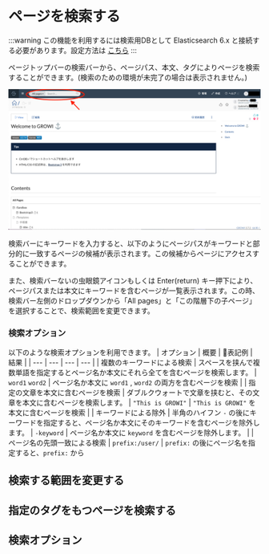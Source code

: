# ページを検索する

:::warning
この機能を利用するには検索用DBとして Elasticsearch 6.x と接続する必要があります。設定方法は [こちら](../admin-guide/admin-cookbook/setting-elasticsearch.md)
:::

ページトップバーの検索バーから、ページパス、本文、タグによりページを検索することができます。(検索のための環境が未完了の場合は表示されません。)

![search1](./images/search1.png)

検索バーにキーワードを入力すると、以下のようにページパスがキーワードと部分的に一致するページの候補が表示されます。この候補からページにアクセスすることができます。

また、検索バーないの虫眼鏡アイコンもしくは Enter(return) キー押下により、ページパスまたは本文にキーワードを含むページが一覧表示されます。この時、検索バー左側のドロップダウンから「All pages」と「この階層下の子ページ」を選択することで、検索範囲を変更できます。

### 検索オプション
以下のような検索オプションを利用できます。
| オプション | 概要 | 表記例 | 結果 |
| --- | --- | --- | --- |
| 複数のキーワードによる検索 | スペースを挟んで複数単語を指定するとページ名か本文にそれら全てを含むページを検索します。 | `word1` `word2` | ページ名か本文に `word1` , `word2` の両方を含むページを検索 |
| 指定の文章を本文に含むページを検索 | ダブルクウォートで文章を挟むと、その文章を本文に含むページを検索します。 | `"This is GROWI"` | `"This is GROWI"` を本文に含むページを検索 |
| キーワードによる除外 | 半角のハイフン `-` の後にキーワードを指定すると、ページ名か本文にそのキーワードを含むページを除外します。 | `-keyword` | ページ名か本文に `keyword` を含むページを除外します。 |
| ページ名の先頭一致による検索 | `prefix:/user/` | `prefix:` の後にページ名を指定すると、`prefix:` から


## 検索する範囲を変更する

## 指定のタグをもつページを検索する

## 検索オプション